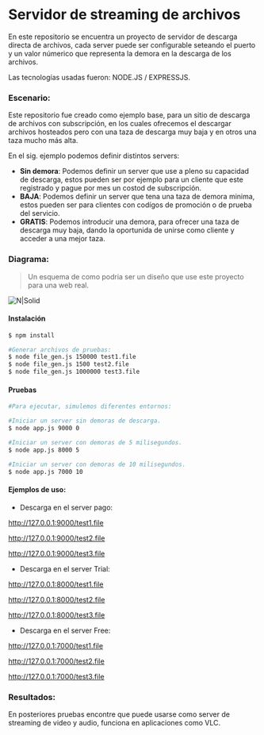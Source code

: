 # Servidor de streaming de archivos
En este repositorio se encuentra un proyecto de servidor de descarga directa de archivos, cada server puede ser configurable seteando el puerto y un valor númerico que representa la demora en la descarga de los archivos.

Las tecnologías usadas fueron: NODE.JS / EXPRESSJS.

### Escenario:
Este repositorio fue creado como ejemplo base, para un sitio de descarga de archivos con subscripción, en los cuales ofrecemos el descargar archivos hosteados pero con una taza de descarga muy baja y en otros una taza mucho más alta.

En el sig. ejemplo podemos definir distintos servers:
- **Sin demora**: Podemos definir un server que use a pleno su capacidad de descarga, estos pueden ser por ejemplo para un cliente que este registrado y pague por mes un costod de subscripción.
- **BAJA**: Podemos definir un server que tena una taza de demora minima, estos pueden ser para clientes con codígos de promoción o de prueba del servicio.
- **GRATIS**: Podemos introducir una demora, para ofrecer una taza de descarga muy baja, dando la oportunida de unirse como cliente y acceder a una mejor taza.

### Diagrama:
> Un esquema de como podria ser un diseño que use este proyecto para una web real.

![N|Solid](http://damiancipolat.com/webFiles/direct_download.png)

#### Instalación
```sh
$ npm install

#Generar archivos de pruebas:
$ node file_gen.js 150000 test1.file
$ node file_gen.js 1500 test2.file
$ node file_gen.js 1000000 test3.file
```

#### Pruebas
```sh
#Para ejecutar, simulemos diferentes entornos:

#Iniciar un server sin demoras de descarga.
$ node app.js 9000 0

#Iniciar un server con demoras de 5 milisegundos.
$ node app.js 8000 5

#Iniciar un server con demoras de 10 milisegundos.
$ node app.js 7000 10
```
#### Ejemplos de uso:

- Descarga en el server pago:

http://127.0.0.1:9000/test1.file

http://127.0.0.1:9000/test2.file

http://127.0.0.1:9000/test3.file

- Descarga en el server Trial:

http://127.0.0.1:8000/test1.file

http://127.0.0.1:8000/test2.file

http://127.0.0.1:8000/test3.file

- Descarga en el server Free:

http://127.0.0.1:7000/test1.file

http://127.0.0.1:7000/test2.file

http://127.0.0.1:7000/test3.file


### Resultados:
En posteriores pruebas encontre que puede usarse como server de streaming de video y audio, funciona en aplicaciones como VLC.
